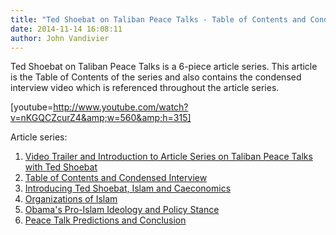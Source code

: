 ```yaml
---
title: "Ted Shoebat on Taliban Peace Talks - Table of Contents and Condensed Interview"
date: 2014-11-14 16:08:11
author: John Vandivier
---
```




Ted Shoebat on Taliban Peace Talks is a 6-piece article series. This article is the Table of Contents of the series and also contains the condensed interview video which is referenced throughout the article series.

[youtube=http://www.youtube.com/watch?v=nKGQCZcurZ4&amp;w=560&amp;h=315]

Article series:
<ol>
	<li><a href=\"http://caeconomics.wordpress.com/2013/07/08/video-trailer-and-introduction-to-article-series-on-taliban-peace-talks-with-ted-shoebat/\">Video Trailer and Introduction to Article Series on Taliban Peace Talks with Ted Shoebat</a></li>
	<li><a href=\"http://caeconomics.wordpress.com/2013/07/08/ted-shoebat-on-taliban-peace-talks-table-of-contents-and-condensed-interview/\">Table of Contents and Condensed Interview</a></li>
	<li><a href=\"http://caeconomics.wordpress.com/2013/07/08/introducing-ted-shoebat-islam-and-caeconomics/\">Introducing Ted Shoebat, Islam and Caeconomics</a></li>
	<li><a href=\"http://caeconomics.wordpress.com/2013/07/08/organizations-of-islam/\">Organizations of Islam</a></li>
	<li><a href=\"http://caeconomics.wordpress.com/2013/07/08/obamas-pro-islam-ideology-and-policy-stance/\">Obama's Pro-Islam Ideology and Policy Stance</a></li>
	<li><a href=\"http://caeconomics.wordpress.com/2013/07/09/peace-talk-predictions-and-conclusion/\">Peace Talk Predictions and Conclusion</a></li>
</ol>